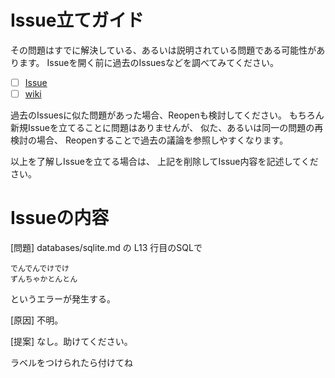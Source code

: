 Issue立てガイド
==========
その問題はすでに解決している、あるいは説明されている問題である可能性があります。
Issueを開く前に過去のIssuesなどを調べてみてください。

- [ ] [Issue](https://github.com/PMOB/tutor/issues?q=is%3Aissue+is%3Aclosed)
- [ ] [wiki](https://github.com/PMOB/tutor/wiki)

過去のIssuesに似た問題があった場合、Reopenも検討してください。
もちろん新規Issueを立てることに問題はありませんが、
似た、あるいは同一の問題の再検討の場合、
Reopenすることで過去の議論を参照しやすくなります。

以上を了解しIssueを立てる場合は、
上記を削除してIssue内容を記述してください。


Issueの内容
==========

[問題]
databases/sqlite.md の L13 行目のSQLで

```
でんでんでけでけ
ずんちゃかとんとん
```

というエラーが発生する。

[原因]
不明。

[提案]
なし。助けてください。

ラベルをつけられたら付けてね

